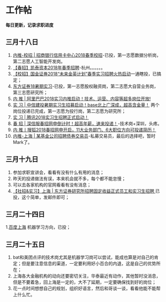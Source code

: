 # 工作帖
**每日更新，记录求职进度**

## 三月十八日
1. [内推-校招 | 招商银行信用卡中心2018春季校招](https://mp.weixin.qq.com/s/L78ihFtdsKkoB64bCCcYUw)-已投，第一志愿数据分析岗，第二志愿人工智能开发岗。
2. [【春招】凯泰资本2018年春季招聘](https://mp.weixin.qq.com/s/JSgFcXTj8L8-6AOE-SozcQ)-杭州。。。。。。
3. [【校招】国金证券2018“未来金英计划”春季实习招聘火热启动](https://mp.weixin.qq.com/s/HPtWVK60dhMprHQVuhaRhA)一通瞎投，已搞定；
4. [东方证券18暑期实习](https://mp.weixin.qq.com/s/2EsfH2soZBxgfFEkIP3j3Q)-已投，第一志愿股权融资岗，第二志愿大自营业务岗，第三志愿研究所；
5. [内 推 | 阿里巴巴2018实习内推启动！技术、运营、内容等超多岗位开放!](https://mp.weixin.qq.com/s/nANPoRpAtfGAgdlQnPrxmg)
6. [实 习 | 中信建投暑期实习生招募启动！base北上广深成，超高含金量！](https://mp.weixin.qq.com/s/A1fPqkOgY2brUZ3s5nyEGA) 两个岗位投递已完成，第一志愿为投行岗，第二志愿为研究所；
7. [实 习 | 腾讯2018实习生招聘正式启动！](https://mp.weixin.qq.com/s/u-JMZECrKOgD3OgMF25BUA)
8. [春 招 | 深信服春招网申倒计时！超高年薪，速来投递！](https://mp.weixin.qq.com/s/TH1ofm1mtNeIIk0U6FCkVw)-技术岗+深圳，头疼。
9. [内 推丨搜狐2018春招网申开启，11大业务部门、6大职位方向可投递简历！](https://mp.weixin.qq.com/s/r7CD1SYaqV_EuCJlzekMWg)
10. [内推-上海 | 某基金公司招聘债券交易员](https://mp.weixin.qq.com/s/2xNeHieQIQg58JM-szL2Mg)-私募交易员，最后的选择吧，暂时Mark了。

## 三月十九日
1. 参加求职宣讲会，看看有没有什么有用的消息；
2. 昨天的投递做法有误，本来机会就不多，每个都不能怠慢；
3. 可以去各家机构的官网看看有没有消息；
4. [【社招&实习】上海 | 东方证券研究所招聘固定收益正式员工和实习生招聘
](https://mp.weixin.qq.com/s/OVqAdADnqRUeAJpW36jzhg)已投，这个简单，发邮件即可；

## 三月二十四日
1.[百度上海](https://talent.baidu.com/external/baidu/index.html#/individualCenter)  机器学习方向，已投；

## 三月二十五日
1. bat和美团点评的技术岗尤其是机器学习岗可以尝试，能成也算是对自己的肯定；但是要注意信息的渠道，一定要利用好小百合的内退，这是自己的优势所在；
2. 上海各大金融机构的动向还要密切关注，华泰最近有动作，其他暂时没消息，但是不要着急，回上海是一定的，大不了延期，一定要确保找到好的岗位；
3. 花一点时间想想自己的规划，组织好语言，然后和哥谈一谈，看看他能不能帮上什么忙。
